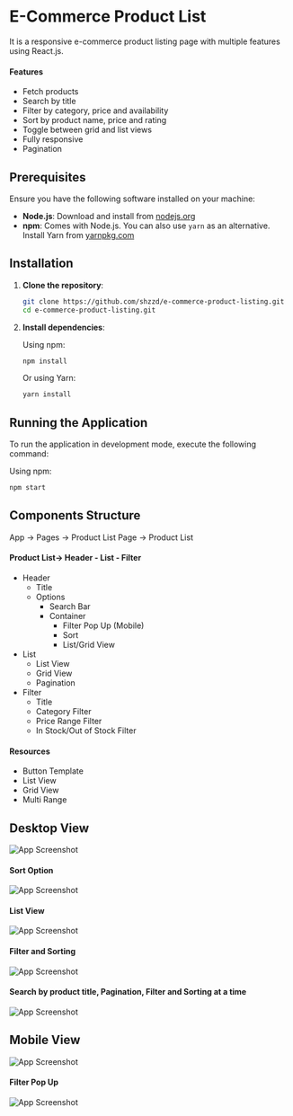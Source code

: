 # E-Commerce Product List

It is a responsive e-commerce product listing page with multiple features using React.js.

#### Features

-   Fetch products
-   Search by title
-   Filter by category, price and availability
-   Sort by product name, price and rating
-   Toggle between grid and list views
-   Fully responsive
-   Pagination

## Prerequisites

Ensure you have the following software installed on your machine:

-   **Node.js**: Download and install from [nodejs.org](https://nodejs.org/)
-   **npm**: Comes with Node.js. You can also use `yarn` as an alternative. Install Yarn from [yarnpkg.com](https://yarnpkg.com/)

## Installation

1. **Clone the repository**:

    ```bash
    git clone https://github.com/shzzd/e-commerce-product-listing.git
    cd e-commerce-product-listing.git
    ```

2. **Install dependencies**:

    Using npm:

    ```bash
    npm install
    ```

    Or using Yarn:

    ```bash
    yarn install
    ```

## Running the Application

To run the application in development mode, execute the following command:

Using npm:

```bash
npm start
```

## Components Structure

App -> Pages -> Product List Page -> Product List

#### Product List-> Header - List - Filter

-   Header
    -   Title
    -   Options
        -   Search Bar
        -   Container
            -   Filter Pop Up (Mobile)
            -   Sort
            -   List/Grid View
-   List
    -   List View
    -   Grid View
    -   Pagination
-   Filter
    -   Title
    -   Category Filter
    -   Price Range Filter
    -   In Stock/Out of Stock Filter

#### Resources

-   Button Template
-   List View
-   Grid View
-   Multi Range

## Desktop View

![App Screenshot](./src/assets/d1.png)

#### Sort Option

![App Screenshot](./src/assets/d2.png)

#### List View

![App Screenshot](./src/assets/d3.png)

#### Filter and Sorting

![App Screenshot](./src/assets/d3.png)

#### Search by product title, Pagination, Filter and Sorting at a time

![App Screenshot](./src/assets/d5.png)

## Mobile View

![App Screenshot](./src/assets/m1.png)

#### Filter Pop Up

![App Screenshot](./src/assets/m2.png)
